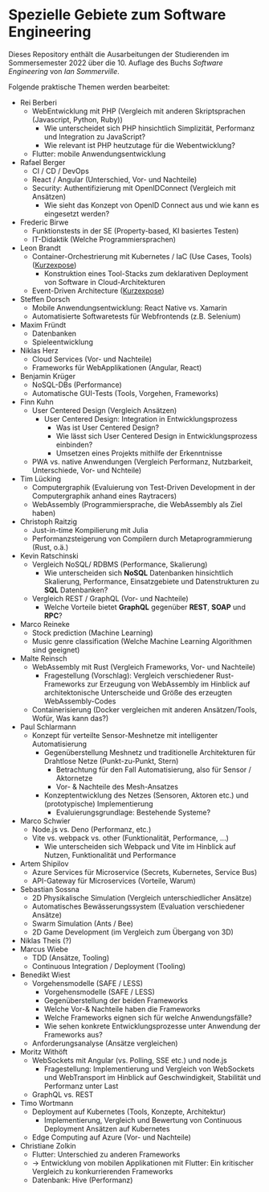 # Spezielle Gebiete zum Software Engineering

Dieses Repository enthält die Ausarbeitungen der Studierenden
im Sommersemester 2022 über die 10. Auflage des Buchs
*Software Engineering* von *Ian Sommerville*.

Folgende praktische Themen werden bearbeitet:

* Rei Berberi
  * WebEntwicklung mit PHP (Vergleich mit anderen Skriptsprachen (Javascript, Python, Ruby))
    * Wie unterscheidet sich PHP hinsichtlich Simplizität, Performanz und Integration zu JavaScript?
    * Wie relevant ist PHP heutzutage für die Webentwicklung?
  * Flutter: mobile Anwendungsentwicklung
* Rafael Berger
  * CI / CD / DevOps
  * React / Angular (Unterschied, Vor- und Nachteile)
  * Security: Authentifizierung mit OpenIDConnect (Vergleich mit Ansätzen)
    * Wie sieht das Konzept von OpenID Connect aus und wie kann es eingesetzt werden?
* Frederic Birwe
  * Funktionstests in der SE (Property-based, KI basiertes Testen)
  * IT-Didaktik (Welche Programmiersprachen)
* Leon Brandt
  * Container-Orchestrierung mit Kubernetes / IaC (Use Cases, Tools) ([Kurzexpose](https://gitlab.com/-/snippets/2292013))
    * Konstruktion eines Tool-Stacks zum deklarativen Deployment von Software in Cloud-Architekturen
  * Event-Driven Architecture ([Kurzexpose](https://gitlab.com/-/snippets/2292013))
* Steffen Dorsch
  * Mobile Anwendungsentwicklung: React Native vs. Xamarin
  * Automatisierte Softwaretests für Webfrontends (z.B. Selenium)
* Maxim Fründt
  * Datenbanken
  * Spieleentwicklung
* Niklas Herz
  * Cloud Services (Vor- und Nachteile)
  * Frameworks für WebApplikationen (Angular, React)
* Benjamin Krüger
  * NoSQL-DBs (Performance)
  * Automatische GUI-Tests (Tools, Vorgehen, Frameworks)
* Finn Kuhn
  * User Centered Design (Vergleich Ansätzen)
    * User Centered Design: Integration in Entwicklungsprozess
      * Was ist User Centered Design?
      * Wie lässt sich User Centered Design in Entwicklungsprozess einbinden?
      * Umsetzen eines Projekts mithilfe der Erkenntnisse
  * PWA vs. native Anwendungen (Vergleich Performanz, Nutzbarkeit, Unterschiede, Vor- und Nchteile)
* Tim Lücking
  * Computergraphik (Evaluierung von Test-Driven Development in der Computergraphik anhand eines Raytracers)
  * WebAssembly (Programmiersprache, die WebAssembly als Ziel haben)
* Christoph Raitzig
  * Just-in-time Kompilierung mit Julia
  * Performanzsteigerung von Compilern durch Metaprogrammierung (Rust, o.ä.)
* Kevin Ratschinski
  * Vergleich NoSQL/ RDBMS (Performance, Skalierung)
    * Wie unterscheiden sich **NoSQL** Datenbanken hinsichtlich Skalierung, Performance, Einsatzgebiete und Datenstrukturen zu **SQL** Datenbanken?
  * Vergleich REST / GraphQL (Vor- und Nachteile)
    * Welche Vorteile bietet **GraphQL** gegenüber **REST**, **SOAP** und **RPC**?
* Marco Reineke
  * Stock prediction (Machine Learning)
  * Music genre classification (Welche Machine Learning Algorithmen sind geeignet)
* Malte Reinsch
  * WebAssembly mit Rust (Vergleich Frameworks, Vor- und Nachteile)
  	* Fragestellung (Vorschlag): Vergleich verschiedener Rust-Frameworks zur Erzeugung
		von WebAssembly im Hinblick auf architektonische Unterscheide und Größe
		des erzeugten WebAssembly-Codes
  * Containerisierung (Docker vergleichen mit anderen Ansätzen/Tools, Wofür, Was kann das?)
* Paul Schlarmann
  * Konzept für verteilte Sensor-Meshnetze mit intelligenter Automatisierung
    * Gegenüberstellung Meshnetz und traditionelle Architekturen für Drahtlose Netze (Punkt-zu-Punkt, Stern)
      * Betrachtung für den Fall Automatisierung, also für Sensor / Aktornetze
      * Vor- & Nachteile des Mesh-Ansatzes 
    * Konzeptentwicklung des Netzes (Sensoren, Aktoren etc.) und (prototypische) Implementierung
      * Evaluierungsgrundlage: Bestehende Systeme?
* Marco Schwier
  * Node.js vs. Deno (Performanz, etc.)
  * Vite vs. webpack vs. other (Funktionalität, Performance, ...)
    * Wie unterscheiden sich Webpack und Vite im Hinblick auf Nutzen, Funktionalität und Performance
* Artem Shipilov
  * Azure Services für Microservice (Secrets, Kubernetes, Service Bus)
  * API-Gateway für Microservices (Vorteile, Warum)
* Sebastian Sossna
  * 2D Physikalische Simulation (Vergleich unterschiedlicher Ansätze)
  * Automatisches Bewässerungssystem (Evaluation verschiedener Ansätze)
  * Swarm Simulation (Ants / Bee)
  * 2D Game Development (im Vergleich zum Übergang von 3D)
* Niklas Theis (?)
* Marcus Wiebe
  * TDD (Ansätze, Tooling)
  * Continuous Integration / Deployment (Tooling)
* Benedikt Wiest
  * Vorgehensmodelle (SAFE / LESS)
    * Vorgehensmodelle (SAFE / LESS)
    * Gegenüberstellung der beiden Frameworks
     * Welche Vor-& Nachteile haben die Frameworks
     * Welche Frameworks eignen sich für welche Anwendungsfälle?
     * Wie sehen konkrete Entwicklungsprozesse unter Anwendung der Frameworks aus?
  * Anforderungsanalyse (Ansätze vergleichen)
* Moritz Withöft
  * WebSockets mit Angular (vs. Polling, SSE etc.) und node.js
    * Fragestellung: Implementierung und Vergleich von WebSockets und WebTransport im Hinblick auf Geschwindigkeit, Stabilität und Performanz unter Last
  * GraphQL vs. REST
* Timo Wortmann
  * Deployment auf Kubernetes (Tools, Konzepte, Architektur)
    * Implementierung, Vergleich und Bewertung von Continuous Deployment Ansätzen auf Kubernetes
  * Edge Computing auf Azure (Vor- und Nachteile)
* Christiane Zolkin
  * Flutter: Unterschied zu anderen Frameworks
   * -> Entwicklung von mobilen Applikationen mit Flutter: Ein kritischer Vergleich zu konkurrierenden Frameworks
  * Datenbank: Hive (Performanz)

